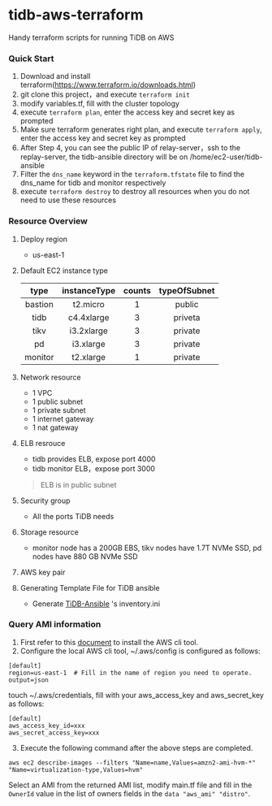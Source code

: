 # tidb-aws-terraform
Handy terraform scripts for running TiDB on AWS

### Quick Start
1. Download and install terraform(https://www.terraform.io/downloads.html)
2. git clone this project，and execute `terraform init`
3. modify variables.tf, fill with the cluster topology
4. execute `terraform plan`, enter the access key and secret key as prompted
5. Make sure terraform generates right plan, and execute `terraform apply`, enter the access key and secret key as prompted
6. After Step 4, you can see the public IP of relay-server，ssh to the replay-server, the tidb-ansible directory will be on /home/ec2-user/tidb-ansible
7. Filter the `dns_name` keyword in the `terraform.tfstate` file to find the dns_name for tidb and monitor respectively
8. execute `terraform destroy` to destroy all resources when you do not need to use these resources

### Resource Overview
1. Deploy region

	* us-east-1

2. Default EC2 instance type

	| type  | instanceType  | counts | typeOfSubnet|
	| :-: |:-:| :-:| :-: |
	| bastion | t2.micro   | 1 | public  |
	| tidb    | c4.4xlarge | 3 | priveta |
	| tikv    | i3.2xlarge   | 3 | private |
	| pd      | i3.xlarge | 3 | private |
	| monitor | t2.xlarge   | 1 | private |

3. Network resource

	* 1 VPC
	* 1 public subnet
	* 1 private subnet
	* 1 internet gateway
	* 1 nat gateway

5. ELB resrouce

	* tidb provides ELB, expose port 4000
	* tidb monitor ELB，expose port 3000

	> ELB is in public subnet

6. Security group
	* All the ports TiDB needs

7. Storage resource
 	* monitor node has a 200GB EBS, tikv nodes have 1.7T NVMe SSD, pd nodes have 880 GB NVMe SSD

8. AWS key pair

9. Generating Template File for TiDB ansible
	* Generate [TiDB-Ansible](https://github.com/pingcap/tidb-ansible) 's inventory.ini

### Query AMI information
1. First refer to this [document](https://docs.aws.amazon.com/cli/latest/userguide/cli-chap-install.html) to install the AWS cli tool.
2. Configure the local AWS cli tool, ~/.aws/config is configured as follows:

```
[default]
region=us-east-1  # Fill in the name of region you need to operate.
output=json
```
touch ~/.aws/credentials, fill with your aws_access_key and aws_secret_key as follows:

 ```
[default]
aws_access_key_id=xxx
aws_secret_access_key=xxx
```
3. Execute the following command after the above steps are completed.

```shell
aws ec2 describe-images --filters "Name=name,Values=amzn2-ami-hvm-*" "Name=virtualization-type,Values=hvm"
```
Select an AMI from the returned AMI list, modify main.tf file and fill in the `OwnerId` value in the list of owners fields in the `data "aws_ami" "distro"`.
